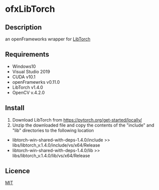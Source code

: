 # ofxLibTorch

## Description
an openFrameworks wrapper for [LibTorch](https://pytorch.org/cppdocs/)

## Requirements
- Windows10
- Visual Studio 2019
- CUDA v10.1
- openFramewrks v0.11.0
- LibTorch v1.4.0
- OpenCV v.4.2.0

## Install
1. Download LibTorch from https://pytorch.org/get-started/locally/
2. Unzip the downloaded file and copy the contents of the "include" and "lib" directories to the following location

- libtorch-win-shared-with-deps-1.4.0/include >> libs/libtorch_v.1.4.0/include/vs/x64/Release
- libtorch-win-shared-with-deps-1.4.0/lib >> libs/libtorch_v.1.4.0/lib/vs/x64/Release

## Licence
[MIT](https://github.com/rystylee/ofxLibTorch/blob/master/LICENSE)
